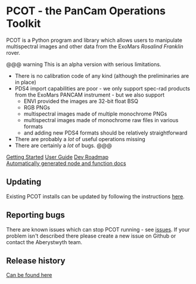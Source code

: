 # PCOT - the PanCam Operations Toolkit

PCOT is a Python program and library which allows users to manipulate 
multispectral images and other data from the ExoMars *Rosalind Franklin* rover.

@@@ warning
This is an alpha version with serious limitations.

* There is no calibration code of any kind (although the preliminaries are in place)
* PDS4 import capabilities are poor - we only support spec-rad products
from the ExoMars PANCAM instrument - but we also support
    * ENVI provided the images are 32-bit float BSQ
    * RGB PNGs
    * multispectral images made of multiple monochrome PNGs
    * multispectral images made of monochrome raw files in various formats
    * and adding new PDS4 formats should be relatively straightforward
* There are probably a *lot* of useful operations missing
* There are certainly a *lot* of bugs.
@@@

<div class="pt-5 pb-5 text-center">
<a href="gettingstarted/" class="btn btn-primary" role="button">Getting Started</a>
<a href="userguide/" class="btn btn-primary" role="button">User Guide</a>
<a href="roadmap" class="btn btn-primary" role="button">Dev Roadmap</a>
</div>

<div class="pb-5 text-center">
<a href="autodocs/" class="btn btn-primary" role="button">Automatically generated node and function docs</a>
</div>

## Updating 
Existing PCOT installs can be updated by following the instructions
[here](userguide/update.md).


## Reporting bugs

There are known issues which can stop PCOT running - see
[issues](gettingstarted/issues.md). If your problem isn't described there
please create a new issue on Github or contact the Aberystwyth team.

## Release history
[Can be found here](releases.md)

